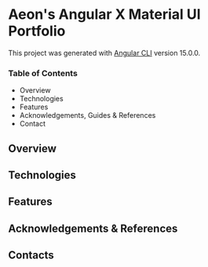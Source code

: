 # Aeon's Angular X Material UI Portfolio

This project was generated with [Angular CLI](https://github.com/angular/angular-cli) version 15.0.0.

### Table of Contents
- Overview
- Technologies
- Features
- Acknowledgements, Guides & References
- Contact

## Overview
## Technologies
## Features
## Acknowledgements & References
## Contacts
